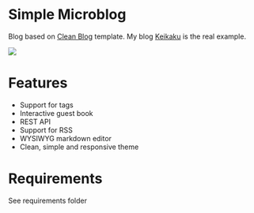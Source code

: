 # Simple Microblog
Blog based on [Clean Blog](https://github.com/BlackrockDigital/startbootstrap-clean-blog) template. My blog [Keikaku](http://www.keikaku.eu) is the real example.

![](http://i.imgur.com/YKPc9lb.png)

# Features
* Support for tags
* Interactive guest book
* REST API
* Support for RSS
* WYSIWYG markdown editor
* Clean, simple and responsive theme

# Requirements
See requirements folder
